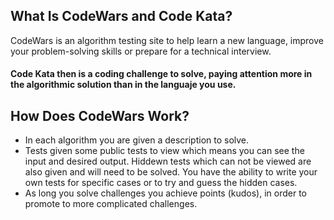 ## What Is CodeWars and Code Kata?
CodeWars is an algorithm testing site to help learn a new language, improve your problem-solving skills or prepare for a technical interview.

#### Code Kata then is a coding challenge to solve, paying attention more in the algorithmic solution than in the languaje you use.

## How Does CodeWars Work?
- In each algorithm you are given a description to solve.
- Tests given some public tests to view which means you can see the input and desired output. Hiddewn tests which can not be viewed are also given and will need to be solved. You have the ability to write your own tests for specific cases or to try and guess the hidden cases.
- As long you solve challenges you achieve points (kudos), in order to promote to more complicated challenges.